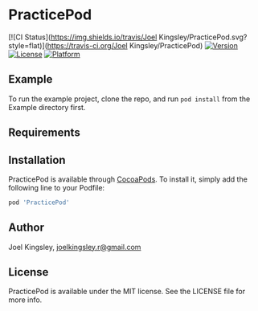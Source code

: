 # PracticePod

[![CI Status](https://img.shields.io/travis/Joel Kingsley/PracticePod.svg?style=flat)](https://travis-ci.org/Joel Kingsley/PracticePod)
[![Version](https://img.shields.io/cocoapods/v/PracticePod.svg?style=flat)](https://cocoapods.org/pods/PracticePod)
[![License](https://img.shields.io/cocoapods/l/PracticePod.svg?style=flat)](https://cocoapods.org/pods/PracticePod)
[![Platform](https://img.shields.io/cocoapods/p/PracticePod.svg?style=flat)](https://cocoapods.org/pods/PracticePod)

## Example

To run the example project, clone the repo, and run `pod install` from the Example directory first.

## Requirements

## Installation

PracticePod is available through [CocoaPods](https://cocoapods.org). To install
it, simply add the following line to your Podfile:

```ruby
pod 'PracticePod'
```

## Author

Joel Kingsley, joelkingsley.r@gmail.com

## License

PracticePod is available under the MIT license. See the LICENSE file for more info.
